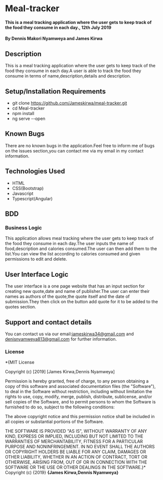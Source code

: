 # Meal-tracker
#### This is  a meal tracking application where the user gets to keep track of the food they consume in each day., 12th July 2019
#### By **Dennis Makori Nyamweya and James Kirwa**
## Description
This is  a meal tracking application where the user gets to keep track of the food they consume in each day.A user is able to track the food they consume in terms of name,description,details and description.
## Setup/Installation Requirements
* git clone https://github.com/Jameskirwa/meal-tracker.git
* cd Meal-tracker
* npm install
* ng serve --open
## Known Bugs
There are no known bugs in the application.Feel free to inform me of bugs on the issues section,you can contact me via my email in my contact information.
## Technologies Used
* HTML 
* CSS(Bootstrap)
* Javascript
* Typescript(Angular) 
## BDD
### Business Logic
This application allows meal tracking  where the user gets to keep track of the food they consume in each day.The user inputs the name of food,description and calories consumed.The user can then add them to the list.You can view the list according to calories consumed and given permissions to edit and delete.
## User Interface Logic
The user interface is a one page website that has an input section for creating new quote,date and name of publisher.The user can enter their names as authors of the quote,the quote itself and the date of submission.They then click on the button add quote for it to be added to the quotes section.
## Support and contact details
You can contact us via our email:jameskirwa34@gmail.com and denisnyamweya813@gmail.com for further information.
### License
*{MIT License

Copyright (c) [2019] [James Kirwa,Dennis Nyamweya]

Permission is hereby granted, free of charge, to any person obtaining a copy
of this software and associated documentation files (the "Software"), to deal
in the Software without restriction, including without limitation the rights
to use, copy, modify, merge, publish, distribute, sublicense, and/or sell
copies of the Software, and to permit persons to whom the Software is
furnished to do so, subject to the following conditions:

The above copyright notice and this permission notice shall be included in all
copies or substantial portions of the Software.

THE SOFTWARE IS PROVIDED "AS IS", WITHOUT WARRANTY OF ANY KIND, EXPRESS OR
IMPLIED, INCLUDING BUT NOT LIMITED TO THE WARRANTIES OF MERCHANTABILITY,
FITNESS FOR A PARTICULAR PURPOSE AND NONINFRINGEMENT. IN NO EVENT SHALL THE
AUTHORS OR COPYRIGHT HOLDERS BE LIABLE FOR ANY CLAIM, DAMAGES OR OTHER
LIABILITY, WHETHER IN AN ACTION OF CONTRACT, TORT OR OTHERWISE, ARISING FROM,
OUT OF OR IN CONNECTION WITH THE SOFTWARE OR THE USE OR OTHER DEALINGS IN THE
SOFTWARE.}*
Copyright (c) {2019} **{James Kirwa,Dennis Nyamweya}**
  
